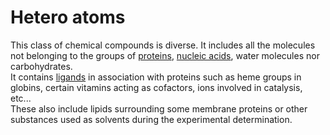 # Hetero atoms
This class of chemical compounds is diverse. It includes all the molecules not belonging to the groups of [proteins](lexicon-protein), [nucleic acids](lexicon-nucleic), water molecules nor carbohydrates.  
It contains [ligands](lexicon-ligand) in association with proteins such as heme groups in globins, certain vitamins acting as cofactors, ions involved in catalysis, etc...  
These also include lipids surrounding some membrane proteins or other substances used as solvents during the experimental determination.